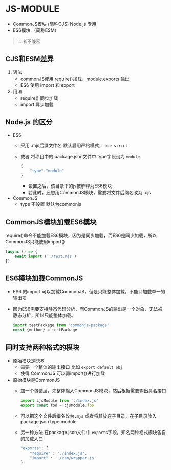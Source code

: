 # JS-MODULE

* CommonJS模块 \(简称CJS\) Node.js 专用
* ES6模块 （简称ESM）

> 二者不兼容

## CJS和ESM差异

1. 语法
   * commonJS使用 require\(\)加载，module.exports 输出
   * ES6 使用 import 和 export
2. 用法
   * require\(\)  同步加载
   * import 异步加载

## Node.js 的区分

* ES6
  * 采用 .mjs后缀文件名 默认启用严格模式， `use strict`
  * 或者 将项目中的 package.json文件中 type字段设为 `module`

    ```javascript
    { 
        "type":"module"
    }
    ```

    * 设置之后，该目录下的js被解释为ES6模块
    * 若此时，还想用CommonJS模块，需要将文件后缀名改为 .cjs
* CommonJS
  * type 不设置 默认为commonjs

## CommonJS模块加载ES6模块

require\(\)命令不能加载ES6模块，因为是同步加载，而ES6是同步加载，所以CommonJS只能使用import\(\)

```javascript
(async () => {
    await import ('./test.mjs')
})
```

## ES6模块加载CommonJS

* ES6 的import 可以加载CommonJS，但是只能整体加载，不能只加载单一的输出项
* 因为ES6需要支持静态代码分析，而CommonJS的输出是一个对象，无法被静态分析，所以只能整体加载。

  ```javascript
  import testPackage from 'commonjs-package'
  const {method} = testPackage
  ```

## 同时支持两种格式的模块

* 原始模块是ES6
  * 需要一个整体的输出接口 比如 `export default obj`
  * 使得 CommonJS 可以勇import\(\)进行加载
* 原始模块是CommonJS
  * 加一个包装层，先整体输入CommonJS模块，然后根据需要输出具名接口

    ```javascript
    import cjsModule from './index.js'
    export const foo = cjsModule.foo
    ```

  * 可以把这个文件后缀名改为`.mjs` 或者将其放在子目录，在子目录放入package.json type:module
  * 另一种方法 在package.json文件中 `exports`字段，知名两种格式模块各自的加载入口

    ```javascript
    "exports": {
        "require" : "./index.js",
        "import" : './esm/wrapper.js'
    }
    ```

